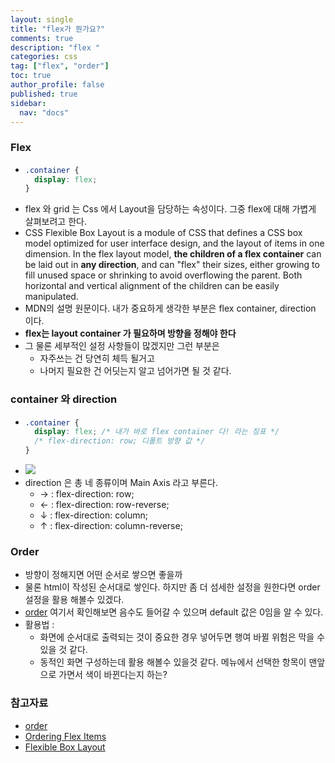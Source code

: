 ```yaml
---
layout: single
title: "flex가 뭔가요?"
comments: true
description: "flex "
categories: css
tag: ["flex", "order"]
toc: true
author_profile: false
published: true
sidebar:
  nav: "docs"
---
```


### Flex

- ```css
  .container {
    display: flex;
  }
  ```
- flex 와 grid 는 Css 에서 Layout을 담당하는 속성이다. 그중 flex에 대해 가볍게 살펴보려고 한다.
- CSS Flexible Box Layout is a module of CSS that defines a CSS box model optimized for user interface design, and the layout of items in one dimension. In the flex layout model, **the children of a flex container** can be laid out in **any direction**, and can "flex" their sizes, either growing to fill unused space or shrinking to avoid overflowing the parent. Both horizontal and vertical alignment of the children can be easily manipulated.
- MDN의 설명 원문이다. 내가 중요하게 생각한 부분은 flex container, direction 이다.
- **flex는 layout container 가 필요하며 방향을 정해야 한다**
- 그 물론 세부적인 설정 사항들이 많겠지만 그런 부분은
  - 자주쓰는 건 당연히 체득 될거고
  - 나머지 필요한 건 어딧는지 알고 넘어가면 될 것 같다.

### container 와 direction

- ```css
  .container {
    display: flex; /* 내가 바로 flex container 다! 라는 징표 */
    /* flex-direction: row; 디폴트 방향 값 */
  }
  ```
- ![](https://developer.mozilla.org/en-US/docs/Web/CSS/CSS_Flexible_Box_Layout/Ordering_Flex_Items/basics1.png)
- direction 은 총 네 종류이며 Main Axis 라고 부른다.
  - → : flex-direction: row;
  - ← : flex-direction: row-reverse;
  - ↓ : flex-direction: column;
  - ↑ : flex-direction: column-reverse;

### Order

- 방향이 정해지면 어떤 순서로 쌓으면 좋을까
- 물론 html이 작성된 순서대로 쌓인다. 하지만 좀 더 섬세한 설정을 원한다면 order 설정을 활용 해볼수 있겠다.
- [order](https://developer.mozilla.org/ko/docs/Web/CSS/order) 여기서 확인해보면 음수도 들어갈 수 있으며 default 값은 0임을 알 수 있다.
- 활용법 :
  - 화면에 순서대로 출력되는 것이 중요한 경우 넣어두면 행여 바뀔 위험은 막을 수 있을 것 같다.
  - 동적인 화면 구성하는데 활용 해볼수 있을것 같다. 메뉴에서 선택한 항목이 맨앞으로 가면서 색이 바뀐다는지 하는?

### 참고자료

- [order](https://developer.mozilla.org/ko/docs/Web/CSS/order)
- [Ordering Flex Items](https://developer.mozilla.org/en-US/docs/Web/CSS/CSS_Flexible_Box_Layout/Ordering_Flex_Items)
- [Flexible Box Layout](https://developer.mozilla.org/en-US/docs/Web/CSS/CSS_Flexible_Box_Layout)

